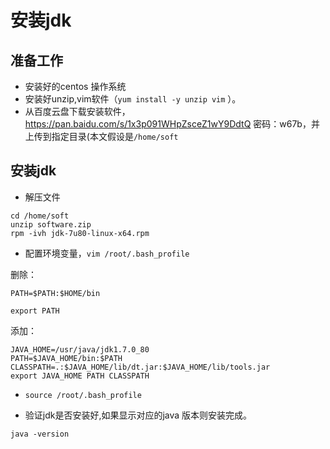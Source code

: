 # 安装jdk


## 准备工作

* 安装好的centos 操作系统
* 安装好unzip,vim软件（``yum install -y unzip vim`` ）。
* 从百度云盘下载安装软件，https://pan.baidu.com/s/1x3p091WHpZsceZ1wY9DdtQ 密码：w67b，并上传到指定目录(本文假设是``/home/soft``


## 安装jdk

* 解压文件  
```
cd /home/soft
unzip software.zip
rpm -ivh jdk-7u80-linux-x64.rpm
```

* 配置环境变量，``vim /root/.bash_profile ``

删除： 

```
PATH=$PATH:$HOME/bin

export PATH
```

添加： 

```
JAVA_HOME=/usr/java/jdk1.7.0_80
PATH=$JAVA_HOME/bin:$PATH
CLASSPATH=.:$JAVA_HOME/lib/dt.jar:$JAVA_HOME/lib/tools.jar
export JAVA_HOME PATH CLASSPATH
```

* ``source /root/.bash_profile``

* 验证jdk是否安装好,如果显示对应的java 版本则安装完成。

```
java -version
```